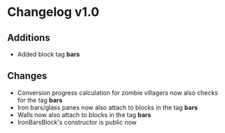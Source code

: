 # Changelog v1.0

## Additions
- Added block tag **bars**

## Changes
- Conversion progress calculation for zombie villagers now also checks for the tag **bars**
- Iron bars/glass panes now also attach to blocks in the tag **bars**
- Walls now also attach to blocks in the tag **bars**
- IronBarsBlock's constructor is public now